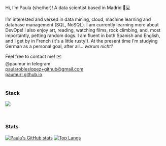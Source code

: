 Hi, I’m Paula (she/her)! A data scientist based in Madrid 🌱💻

I’m interested and versed in data mining, cloud, machine learning and database management (SQL, NoSQL). I am currently learning more about DevOps! I also enjoy art, reading, watching films, rock climbing, and, most importantly, petting random dogs.
I am fluent in both Spanish and English, and I get by in French (it's a little rusty!). At the present time I'm studying German as a personal goal, after all... *warum nicht?*

Feel free to contact me! ✉️\
@paumur in telegram \
paularobleslopez+github@gmail.com \
[paumurl.github.io](https://paumurl.github.io)
<br/>
<br/>

### Stack
<p align="left">
  <a href="https://skillicons.dev">
    <img src="https://skillicons.dev/icons?i=py,bash,mysql,r,scala,html,css,js,latex,docker,flask,git,github,postgres,kubernetes" />
  </a>
</p>


<br/>

### Stats
[![Paula's GitHub stats](https://github-readme-stats.vercel.app/api?username=paumurl&show_icons=true&count_private=true&theme=merko)](https://github.com/anuraghazra/github-readme-stats)
[![Top Langs](https://github-readme-stats.vercel.app/api/top-langs/?username=paumurl&layout=compact&theme=merko)](https://github.com/anuraghazra/github-readme-stats)


<!---
paumurl/paumurl is a ✨ special ✨ repository because its `README.md` (this file) appears on your GitHub profile.
You can click the Preview link to take a look at your changes.
--->
